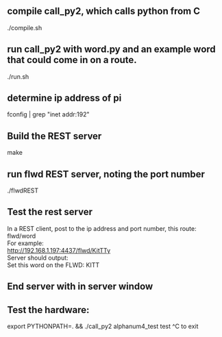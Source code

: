 ## compile call_py2, which calls python from C  
   ./compile.sh  

## run call_py2 with word.py and an example word that could come in on a route.  
   ./run.sh  

## determine ip address of pi  
   fconfig | grep "inet addr:192"  

## Build the REST server  
   make  
## run flwd REST server, noting the port number  
   ./flwdREST  

## Test the rest server  
In a REST client, post to the ip address and port number, this route:  
   flwd/word  
For example:  
   http://192.168.1.197:4437/flwd/KitTTy  
Server should output:  
   Set this word on the FLWD: KITT  

## End server with <enter> in server window  

## Test the hardware:  
   export PYTHONPATH=. && ./call_py2 alphanum4_test test
^C to exit



